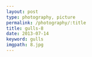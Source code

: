 ```yaml
---
layout: post
type: photography, picture
permalink: /photography/:title
title: gulls-8
date: 2013-07-14
keyword: gulls
imgpath: 8.jpg
---
```



